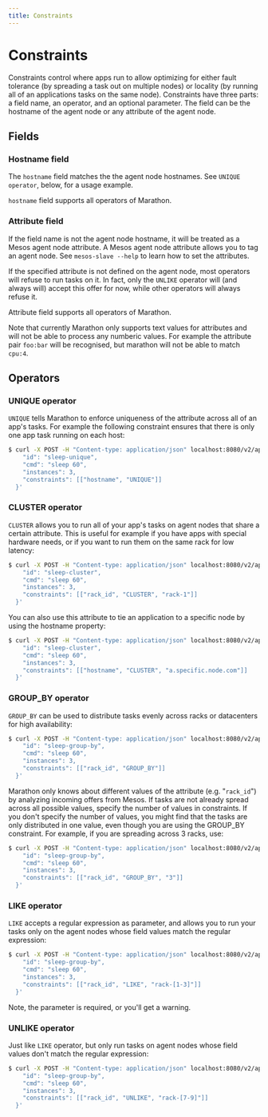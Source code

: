 ```yaml
---
title: Constraints
---
```


# Constraints

Constraints control where apps run to allow optimizing for either fault tolerance (by spreading a task out on multiple nodes) or locality (by running all of an applications tasks on the same node). Constraints have three parts: a field name, an operator, and an optional parameter. The field can be the hostname of the agent node or any attribute of the agent node.

## Fields

### Hostname field

The `hostname` field matches the the agent node hostnames. See `UNIQUE operator`, below, for a usage example.

`hostname` field supports all operators of Marathon.

### Attribute field

If the field name is not the agent node hostname, it will be treated as a Mesos agent node attribute. A Mesos agent node attribute allows you to tag an agent node. See `mesos-slave --help` to learn how to set the attributes.

If the specified attribute is not defined on the agent node, most operators will refuse to run tasks on it. In fact, only the `UNLIKE` operator will (and always will) accept this offer for now, while other operators will always refuse it.

Attribute field supports all operators of Marathon.

Note that currently Marathon only supports text values for attributes and will not be able to process any numberic values. For example the attribute pair `foo:bar` will be recognised, but marathon will not be able to match `cpu:4`.

## Operators

### UNIQUE operator

`UNIQUE` tells Marathon to enforce uniqueness of the attribute across all of an app's tasks. For example the following constraint ensures that there is only one app task running on each host:

``` bash
$ curl -X POST -H "Content-type: application/json" localhost:8080/v2/apps -d '{
    "id": "sleep-unique",
    "cmd": "sleep 60",
    "instances": 3,
    "constraints": [["hostname", "UNIQUE"]]
  }'
```

### CLUSTER operator

`CLUSTER` allows you to run all of your app's tasks on agent nodes that share a certain attribute. This is useful for example if you have apps with special hardware needs, or if you want to run them on the same rack for low latency:

``` bash
$ curl -X POST -H "Content-type: application/json" localhost:8080/v2/apps -d '{
    "id": "sleep-cluster",
    "cmd": "sleep 60",
    "instances": 3,
    "constraints": [["rack_id", "CLUSTER", "rack-1"]]
  }'
```

You can also use this attribute to tie an application to a specific node by using the hostname property:

``` bash
$ curl -X POST -H "Content-type: application/json" localhost:8080/v2/apps -d '{
    "id": "sleep-cluster",
    "cmd": "sleep 60",
    "instances": 3,
    "constraints": [["hostname", "CLUSTER", "a.specific.node.com"]]
  }'
```

### GROUP_BY operator

`GROUP_BY` can be used to distribute tasks evenly across racks or datacenters for high availability:

``` bash
$ curl -X POST -H "Content-type: application/json" localhost:8080/v2/apps -d '{
    "id": "sleep-group-by",
    "cmd": "sleep 60",
    "instances": 3,
    "constraints": [["rack_id", "GROUP_BY"]]
  }'
```

Marathon only knows about different values of the attribute (e.g. "`rack_id`") by analyzing incoming offers from Mesos. If tasks are not already spread across all possible values, specify the number of values in constraints. If you don't specify the number of values, you might find that the tasks are only distributed in one value, even though you are using the GROUP_BY constraint. For example, if you are spreading across 3 racks, use:

``` bash
$ curl -X POST -H "Content-type: application/json" localhost:8080/v2/apps -d '{
    "id": "sleep-group-by",
    "cmd": "sleep 60",
    "instances": 3,
    "constraints": [["rack_id", "GROUP_BY", "3"]]
  }'
```


### LIKE operator

`LIKE` accepts a regular expression as parameter, and allows you to run your tasks only on the agent nodes whose field values match the regular expression:

``` bash
$ curl -X POST -H "Content-type: application/json" localhost:8080/v2/apps -d '{
    "id": "sleep-group-by",
    "cmd": "sleep 60",
    "instances": 3,
    "constraints": [["rack_id", "LIKE", "rack-[1-3]"]]
  }'
```

Note, the parameter is required, or you'll get a warning.

### UNLIKE operator

Just like `LIKE` operator, but only run tasks on agent nodes whose field values don't match the regular expression:

``` bash
$ curl -X POST -H "Content-type: application/json" localhost:8080/v2/apps -d '{
    "id": "sleep-group-by",
    "cmd": "sleep 60",
    "instances": 3,
    "constraints": [["rack_id", "UNLIKE", "rack-[7-9]"]]
  }'
```
